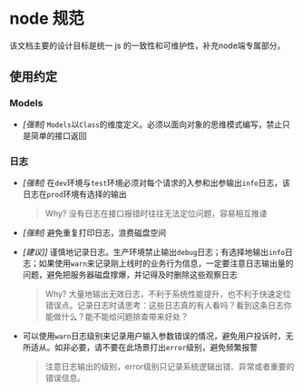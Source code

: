 # node 规范

该文档主要的设计目标是统一 js 的一致性和可维护性，补充node端专属部分。

## 使用约定

### Models

- _\[强制]_ `Models`以`Class`的维度定义。必须以面向对象的思维模式编写，禁止只是简单的接口返回

### 日志

- _\[强制]_ 在`dev`环境与`test`环境必须对每个请求的入参和出参输出`info`日志，该日志在`prod`环境有选择的输出

  > Why? 没有日志在接口报错时往往无法定位问题，容易相互推诿

- _\[强制]_ 避免重复打印日志，浪费磁盘空间

- _\[建议]]_ 谨慎地记录日志。生产环境禁止输出`debug`日志；有选择地输出`info`日志；如果使用`warn`来记录刚上线时的业务行为信息，一定要注意日志输出量的问题，避免把服务器磁盘撑爆，并记得及时删除这些观察日志

  > Why? 大量地输出无效日志，不利于系统性能提升，也不利于快速定位错误点。记录日志时请思考：这些日志真的有人看吗？看到这条日志你能做什么？能不能给问题排查带来好处？

- 可以使用`warn`日志级别来记录用户输入参数错误的情况，避免用户投诉时，无所适从。如非必要，请不要在此场景打出`error`级别，避免频繁报警

  > 注意日志输出的级别，error级别只记录系统逻辑出错、异常或者重要的错误信息。
